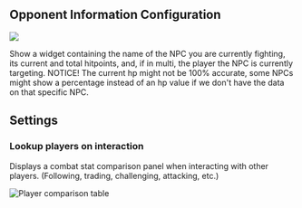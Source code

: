 ## Opponent Information Configuration

![](https://i.imgur.com/PaZvleP.png)

Show a widget containing the name of the NPC you are currently fighting, its current and total hitpoints, and, if in multi, the player the NPC is currently targeting. NOTICE! The current hp might not be 100% accurate, some NPCs might show a percentage instead of an hp value if we don't have the data on that specific NPC.

## Settings

### Lookup players on interaction

Displays a combat stat comparison panel when interacting with other players. (Following, trading, challenging, attacking, etc.)

![Player comparison table](https://user-images.githubusercontent.com/2199511/42000476-4b5e88be-7a50-11e8-936f-b7788133a414.png)